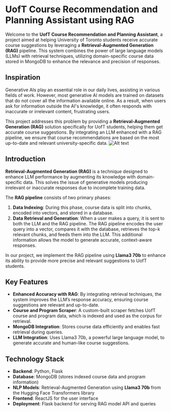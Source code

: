 # UofT Course Recommendation and Planning Assistant using RAG

Welcome to the **UofT Course Recommendation and Planning Assistant**, a project aimed at helping University of Toronto students receive accurate course suggestions by leveraging a **Retrieval-Augmented Generation (RAG)** pipeline. This system combines the power of large language models (LLMs) with retrieval techniques, utilizing domain-specific course data stored in MongoDB to enhance the relevance and precision of responses.

## Inspiration

Generative AIs play an essential role in our daily lives, assisting in various fields of work. However, most generative AI models are trained on datasets that do not cover all the information available online. As a result, when users ask for information outside the AI's knowledge, it often responds with inaccurate or irrelevant content, frustrating users.

This project addresses this problem by providing a **Retrieval-Augmented Generation (RAG)** solution specifically for UofT students, helping them get accurate course suggestions. By integrating an LLM enhanced with a RAG pipeline, we ensure that course recommendations are based on the most up-to-date and relevant university-specific data.
![Alt text](RAG_model.jpg)

## Introduction

**Retrieval-Augmented Generation (RAG)** is a technique designed to enhance LLM performance by augmenting its knowledge with domain-specific data. This solves the issue of generative models producing irrelevant or inaccurate responses due to incomplete training data.

The **RAG pipeline** consists of two primary phases:
1. **Data Indexing**: During this phase, course data is split into chunks, encoded into vectors, and stored in a database.
2. **Data Retrieval and Generation**: When a user makes a query, it is sent to both the LLM and the RAG pipeline. The RAG pipeline encodes the user query into a vector, compares it with the database, retrieves the top-k relevant chunks, and feeds them into the LLM. This additional information allows the model to generate accurate, context-aware responses.

In our project, we implement the RAG pipeline using **Llama3 70b** to enhance its ability to provide more precise and relevant suggestions to UofT students.

## Key Features
- **Enhanced Accuracy with RAG**: By integrating retrieval techniques, the system improves the LLM’s response accuracy, ensuring course suggestions are relevant and up-to-date.
- **Course and Program Scraper**: A custom-built scraper fetches UofT course and program data, which is indexed and used as the corpus for retrieval.
- **MongoDB Integration**: Stores course data efficiently and enables fast retrieval during queries.
- **LLM Integration**: Uses Llama3 70b, a powerful large language model, to generate accurate and human-like course suggestions.

## Technology Stack

- **Backend**: Python, Flask
- **Database**: MongoDB (stores indexed course data and program information)
- **NLP Models**: Retrieval-Augmented Generation using **Llama3 70b** from the Hugging Face Transformers library
- **Frontend**: ReactJS for the user interface
- **Deployment**: Flask backend for serving RAG model API and queries
